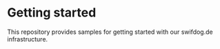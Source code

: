 # Getting started

This repository provides samples for getting started with our swifdog.de infrastructure.
